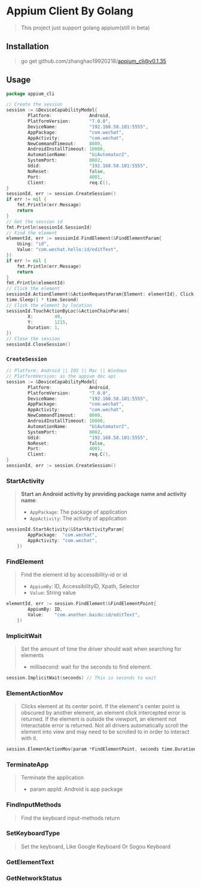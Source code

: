 # Appium Client By Golang

> This project just support golang appium(still in beta) 

## Installation
> go get github.com/zhanghao19920218/appium_cli@v0.1.35

## Usage
```go
package appium_cli

// Create the session
session := &DeviceCapabilityModel{
		Platform:              Android,
		PlatformVersion:       "7.0.0",
		DeviceName:            "192.168.58.101:5555",
		AppPackage:            "com.wechat",
		AppActivity:           "com.wechat",
		NewCommandTimeout:     8000,
		AndroidInstallTimeout: 10000,
		AutomationName:        "UiAutomator2",
		SystemPort:            8002,
		Udid:                  "192.168.58.101:5555",
		NoReset:               false,
		Port:                  4001,
		Client:                req.C(),
}
sessionId, err := session.CreateSession()
if err != nil {
	fmt.Println(err.Message)
	return
}
// Get the session id
fmt.Println(sessionId.SessionId)
// Find the element
elementId, err := sessionId.FindElement(&FindElementParam{
	Using: "id",
	Value: "com.wechat.hello:id/editText",
})
if err != nil {
	fmt.Println(err.Message)
	return
}
fmt.Println(elementId)
// Click the element
sessionId.ActionElement(&ActionRequestParam{Element: elementId}, Click)
time.Sleep(1 * time.Second)
// Click the element by location
sessionId.TouchActionByLoc(&ActionChainParams{
		X:        49,
		Y:        1215,
		Duration: 1,
})
// Close the session
sessionId.CloseSession()
```
### `CreateSession`
```go
// Platform: Android || IOS || Mac || Windows
// PlatformVersion: as the appium doc api
session := &DeviceCapabilityModel{
		Platform:              Android,
		PlatformVersion:       "7.0.0",
		DeviceName:            "192.168.58.101:5555",
		AppPackage:            "com.wechat",
		AppActivity:           "com.wechat",
		NewCommandTimeout:     8000,
		AndroidInstallTimeout: 10000,
		AutomationName:        "UiAutomator2",
		SystemPort:            8002,
		Udid:                  "192.168.58.101:5555",
		NoReset:               false,
		Port:                  4001,
		Client:                req.C(),
}
sessionId, err := session.CreateSession()
```

### StartActivity

> **Start an Android activity by providing package name and activity name**:
>
> * `AppPackage`: The package of application
> * `AppActivity`: The activity of application

```go
sessionId.StartActivity(&StartActivityParam{
		AppPackage:  "com.wechat",
		AppActivity: "com.wechat",
	})
```

### FindElement

> Find the element id by accessibility-id or id
>
> * `AppiumBy`: ID, AccessibilityID, Xpath, Selector
> * `Value`: String value

```go
elementId, err := session.FindElement(&FindElementPoint{
		AppiumBy: ID,
		Value:    "com.another.baidu:id/editText",
	})
```

### ImplicitWait

> Set the amount of time the driver should wait when searching for elements
>
> * millisecond: wait for the seconds to find element. 

```go
session.ImplicitWait(seconds) // This is seconds to wait
```

### ElementActionMov

> Clicks element at its center point. If the element's center point is obscured by another element, an element click intercepted error is returned. If the element is outside the viewport, an element not interactable error is returned. Not all drivers automatically scroll the element into view and may need to be scrolled to in order to interact with it.

```go
session.ElementActionMov(param *FindElementPoint, seconds time.Duration, action ActionType)
```

### TerminateApp

> Terminate the application
>
> * param appId: Android is app package

### FindInputMethods

> Find the keyboard input-methods return

### SetKeyboardType

> Set the keyboard, Like Google Keyboard Or Sogou Keyboard

### GetElementText

### GetNetworkStatus
